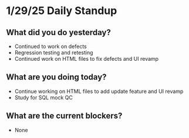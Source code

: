 # 1/29/25 Daily Standup

## What did you do yesterday?
- Continued to work on defects
- Regression testing and retesting
- Continued work on HTML files to fix defects and UI revamp

## What are you doing today?
- Continue working on HTML files to add update feature and UI revamp
- Study for SQL mock QC

## What are the current blockers?
- None
